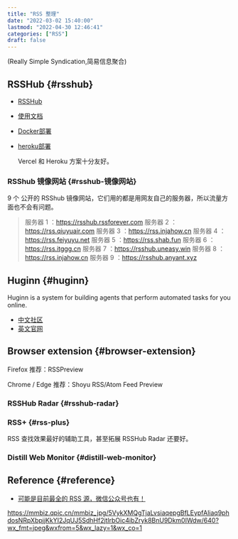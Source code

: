 ```yaml
---
title: "RSS 整理"
date: "2022-03-02 15:40:00"
lastmod: "2022-04-30 12:46:41"
categories: ["RSS"]
draft: false
---
```


(Really Simple Syndication,简易信息聚合)


## RSSHub {#rsshub}

-   [RSSHub](https://github.com/DIYgod/RSSHub)
-   [使用文档](https://docs.rsshub.app/)
-   [Docker部署](https://docs.rsshub.app/install/#docker-bu-shu)
-   [heroku部署](https://docs.rsshub.app/install/#bu-shu-dao-heroku)

    Vercel 和 Heroku 方案十分友好。


### RSShub 镜像网站 {#rsshub-镜像网站}

9 个 公开的 RSShub 镜像网站，它们用的都是用网友自己的服务器，所以流量方面也不会有问题。

> 服务器 1 ：<https://rsshub.rssforever.com>
> 服务器 2 ：<https://rss.qiuyuair.com>
> 服务器 3 ：<https://rss.injahow.cn>
> 服务器 4 ：<https://rss.feiyuyu.net>
> 服务器 5 ：<https://rss.shab.fun>
> 服务器 6 ：<https://rss.itggg.cn>
> 服务器 7 ：<https://rsshub.uneasy.win>
> 服务器 8 ：<https://rss.injahow.cn>
> 服务器 9 ：<https://rsshub.anyant.xyz>


## Huginn {#huginn}

Huginn is a system for building agents that perform automated tasks for you online.

-   [中文社区](https://huginn.cn/home/)
-   [英文官网](http://huginn.com/)


## Browser extension {#browser-extension}

Firefox 推荐：RSSPreview

Chrome / Edge 推荐：Shoyu RSS/Atom Feed Preview


### RSSHub Radar {#rsshub-radar}


### RSS+ {#rss-plus}

RSS 查找效果最好的辅助工具，甚至拓展 RSSHub Radar 还要好。


### Distill Web Monitor {#distill-web-monitor}


## Reference {#reference}

-   [可能是目前最全的 RSS 源，微信公众号也有！](https://mp.weixin.qq.com/s/K00wWvlAJu4KLbxru9-bXQ)

<https://mmbiz.qpic.cn/mmbiz_jpg/5VykXMQgTjaLvsiaqepgBfLEypfAliaq9phdosNRpXbpjjKkYI2JqUJ5SdhHf2jtlrbOic4ibZryk8BnU9Dkm0IWdw/640?wx_fmt=jpeg&wxfrom=5&wx_lazy=1&wx_co=1>